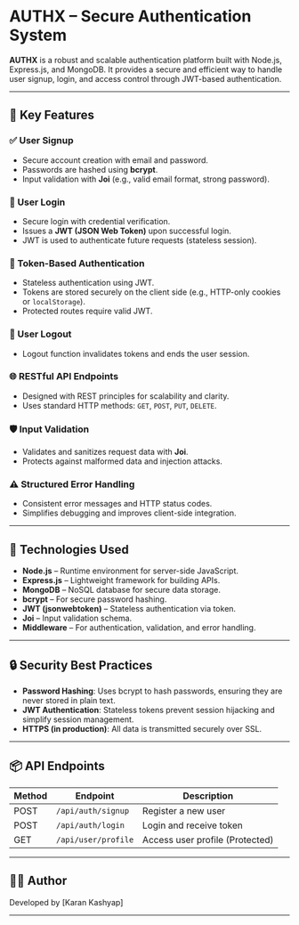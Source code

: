 # AUTHX – Secure Authentication System

**AUTHX** is a robust and scalable authentication platform built with Node.js, Express.js, and MongoDB. It provides a secure and efficient way to handle user signup, login, and access control through JWT-based authentication.

---

## 🚀 Key Features

### ✅ User Signup
- Secure account creation with email and password.
- Passwords are hashed using **bcrypt**.
- Input validation with **Joi** (e.g., valid email format, strong password).

### 🔐 User Login
- Secure login with credential verification.
- Issues a **JWT (JSON Web Token)** upon successful login.
- JWT is used to authenticate future requests (stateless session).

### 🔄 Token-Based Authentication
- Stateless authentication using JWT.
- Tokens are stored securely on the client side (e.g., HTTP-only cookies or `localStorage`).
- Protected routes require valid JWT.

### 🚪 User Logout
- Logout function invalidates tokens and ends the user session.

### 🌐 RESTful API Endpoints
- Designed with REST principles for scalability and clarity.
- Uses standard HTTP methods: `GET`, `POST`, `PUT`, `DELETE`.

### 🛡 Input Validation
- Validates and sanitizes request data with **Joi**.
- Protects against malformed data and injection attacks.

### ⚠️ Structured Error Handling
- Consistent error messages and HTTP status codes.
- Simplifies debugging and improves client-side integration.

---

## 🧰 Technologies Used

- **Node.js** – Runtime environment for server-side JavaScript.
- **Express.js** – Lightweight framework for building APIs.
- **MongoDB** – NoSQL database for secure data storage.
- **bcrypt** – For secure password hashing.
- **JWT (jsonwebtoken)** – Stateless authentication via token.
- **Joi** – Input validation schema.
- **Middleware** – For authentication, validation, and error handling.

---

## 🔒 Security Best Practices

- **Password Hashing**: Uses bcrypt to hash passwords, ensuring they are never stored in plain text.
- **JWT Authentication**: Stateless tokens prevent session hijacking and simplify session management.
- **HTTPS (in production)**: All data is transmitted securely over SSL.

---

## 📦 API Endpoints

| Method | Endpoint               | Description              |
|--------|------------------------|--------------------------|
| POST   | `/api/auth/signup`     | Register a new user      |
| POST   | `/api/auth/login`      | Login and receive token  |
| GET    | `/api/user/profile`    | Access user profile (Protected) |

---

## 👨‍💻 Author

Developed by [Karan Kashyap]

---

